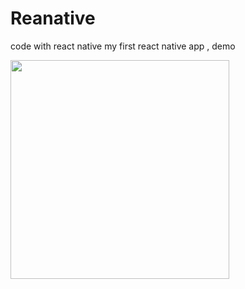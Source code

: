 # Reanative
code with react native
my first react native app , demo


<img width='350' src="http://47.88.2.72:2016/getphotoPal/2017-3-17/14897224765411.png"/>